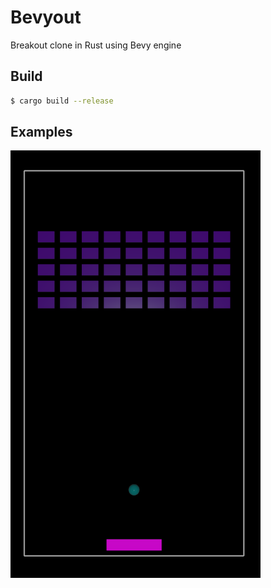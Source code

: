 # Bevyout
Breakout clone in Rust using Bevy engine

## Build

```bash
$ cargo build --release
```
## Examples
<img src="./examples/bevyout_v0.1.png" width="400">

